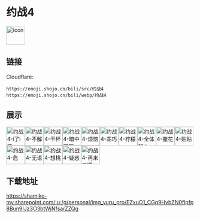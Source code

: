 # 约战4
<img src="https://emoji.shojo.cn/bili/src/约战4/icon.png" width="50" height="50" alt="icon">

## 链接
Cloudflare:
```
https://emoji.shojo.cn/bili/src/约战4
https://emoji.shojo.cn/bili/webp/约战4
```
## 展示
<img src="https://emoji.shojo.cn/bili/src/约战4/约战4-i了i了.png" width="50" height="50" alt="约战4-i了i了"><img src="https://emoji.shojo.cn/bili/src/约战4/约战4-不解.png" width="50" height="50" alt="约战4-不解"><img src="https://emoji.shojo.cn/bili/src/约战4/约战4-干杯.png" width="50" height="50" alt="约战4-干杯"><img src="https://emoji.shojo.cn/bili/src/约战4/约战4-暗中观察.png" width="50" height="50" alt="约战4-暗中观察"><img src="https://emoji.shojo.cn/bili/src/约战4/约战4-烦恼.png" width="50" height="50" alt="约战4-烦恼"><img src="https://emoji.shojo.cn/bili/src/约战4/约战4-乖巧.png" width="50" height="50" alt="约战4-乖巧"><img src="https://emoji.shojo.cn/bili/src/约战4/约战4-柠檬.png" width="50" height="50" alt="约战4-柠檬"><img src="https://emoji.shojo.cn/bili/src/约战4/约战4-全体起立.png" width="50" height="50" alt="约战4-全体起立"><img src="https://emoji.shojo.cn/bili/src/约战4/约战4-撒花.png" width="50" height="50" alt="约战4-撒花"><img src="https://emoji.shojo.cn/bili/src/约战4/约战4-贴贴.png" width="50" height="50" alt="约战4-贴贴"><img src="https://emoji.shojo.cn/bili/src/约战4/约战4-危.png" width="50" height="50" alt="约战4-危"><img src="https://emoji.shojo.cn/bili/src/约战4/约战4-无语.png" width="50" height="50" alt="约战4-无语"><img src="https://emoji.shojo.cn/bili/src/约战4/约战4-想桃.png" width="50" height="50" alt="约战4-想桃"><img src="https://emoji.shojo.cn/bili/src/约战4/约战4-疑惑.png" width="50" height="50" alt="约战4-疑惑"><img src="https://emoji.shojo.cn/bili/src/约战4/约战4-再来亿遍.png" width="50" height="50" alt="约战4-再来亿遍">

## 下载地址

https://shamiko-my.sharepoint.com/:u:/g/personal/img_yuru_pro/EZxuO1_CGq9HvbZN0flpfp8Bun9IJz3O3btWjNfsarZZQg